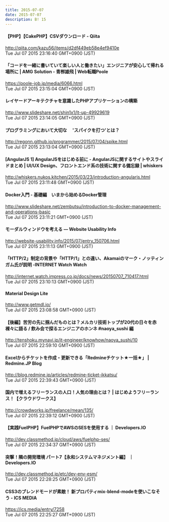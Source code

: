 ```yaml
---
title: 2015-07-07
date: 2015-07-07
description: B! 15
---
```


#### 【PHP】【CakePHP】CSVダウンロード - Qiita
http://qiita.com/kazu56/items/d2df449eb58e4ef9410e<br>
Tue Jul 07 2015 23:16:40 GMT+0900 (JST)<br>


#### 「コードを一緒に書いていて楽しい人と働きたい」エンジニアが安心して帰れる場所に | AMG Solution - 青栁雄飛 | Web転職Poole
https://poole-job.jp/media/6066.html<br>
Tue Jul 07 2015 23:15:04 GMT+0900 (JST)<br>


#### レイヤードアーキテクチャを意識したPHPアプリケーションの構築
http://www.slideshare.net/shin1x1/lt-up-49929619<br>
Tue Jul 07 2015 23:14:05 GMT+0900 (JST)<br>


#### プログラミングにおいて大切な　 'スパイクを打つ'とは？
http://regonn.github.io/programmer/2015/07/04/spike.html<br>
Tue Jul 07 2015 23:13:04 GMT+0900 (JST)<br>


#### [AngularJS 1] AngularJSをはじめる前に - AngularJSに関するサイトやスライドまとめ | UI/UX Design、フロントエンド系の技術に関する備忘録 | whiskers
http://whiskers.nukos.kitchen/2015/03/23/introduction-angularjs.html<br>
Tue Jul 07 2015 23:11:48 GMT+0900 (JST)<br>


#### Docker入門 - 基礎編　いまから始めるDocker管理
http://www.slideshare.net/zembutsu/introduction-to-docker-management-and-operations-basic<br>
Tue Jul 07 2015 23:11:21 GMT+0900 (JST)<br>


#### モーダルウィンドウを考える — Website Usability Info
http://website-usability.info/2015/07/entry_150706.html<br>
Tue Jul 07 2015 23:11:13 GMT+0900 (JST)<br>


#### 「HTTP/2」制定の背景や「HTTP/1」との違い、Akamaiのマーク・ノッティンガム氏が説明 -INTERNET Watch Watch
http://internet.watch.impress.co.jp/docs/news/20150707_710417.html<br>
Tue Jul 07 2015 23:10:13 GMT+0900 (JST)<br>


#### Material Design Lite
http://www.getmdl.io/<br>
Tue Jul 07 2015 23:08:58 GMT+0900 (JST)<br>


#### 【後編】苦労の先に掴んだものとは？メルカリ技術トップが20代の日々を赤裸々に語る / 飲み会で探るエンジニアのホンネ #naoya_sushi 編
http://tenshoku.mynavi.jp/it-engineer/knowhow/naoya_sushi/10<br>
Tue Jul 07 2015 22:59:10 GMT+0900 (JST)<br>


#### Excelからチケットを作成・更新できる「Redmineチケット★一括★」 | Redmine.JP Blog
http://blog.redmine.jp/articles/redmine-ticket-ikkatsu/<br>
Tue Jul 07 2015 22:39:43 GMT+0900 (JST)<br>


#### 国内で増えるフリーランスの人口！人気の理由とは？ | はじめようフリーランス！【クラウドワークス】
http://crowdworks.jp/freelance/mean/135/<br>
Tue Jul 07 2015 22:39:12 GMT+0900 (JST)<br>


#### 【実践FuelPHP】FuelPHPでAWSのSESを使用する ｜ Developers.IO
http://dev.classmethod.jp/cloud/aws/fuelphp-ses/<br>
Tue Jul 07 2015 22:34:37 GMT+0900 (JST)<br>


#### 突撃！隣の開発環境 パート7【永和システムマネジメント編】 ｜ Developers.IO
http://dev.classmethod.jp/etc/dev-env-esm/<br>
Tue Jul 07 2015 22:28:25 GMT+0900 (JST)<br>


#### CSS3のブレンドモードが素敵！ 新プロパティmix-blend-modeを使いこなそう - ICS MEDIA
https://ics.media/entry/7258<br>
Tue Jul 07 2015 22:25:27 GMT+0900 (JST)<br>


